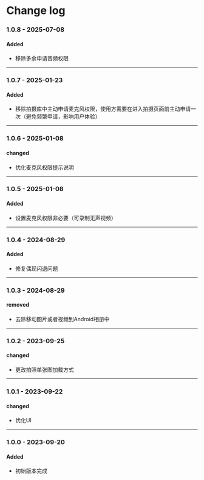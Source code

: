 
# Change log


### 1.0.8 - 2025-07-08
#### Added
- 移除多余申请音频权限

---

### 1.0.7 - 2025-01-23
#### Added
- 移除拍摄库中主动申请麦克风权限，使用方需要在进入拍摄页面前主动申请一次（避免频繁申请，影响用户体验）

---

### 1.0.6 - 2025-01-08
#### changed
- 优化麦克风权限提示说明

---

### 1.0.5 - 2025-01-08
#### Added
- 设置麦克风权限非必要（可录制无声视频）

---

### 1.0.4 - 2024-08-29
#### Added
- 修复偶现闪退问题

---

### 1.0.3 - 2024-08-29
#### removed
- 去除移动图片或者视频到Android相册中

---

### 1.0.2 - 2023-09-25
#### changed
- 更改拍照单张图加载方式

---

### 1.0.1 - 2023-09-22
#### changed
- 优化UI

---

### 1.0.0 - 2023-09-20
#### Added
- 初始版本完成